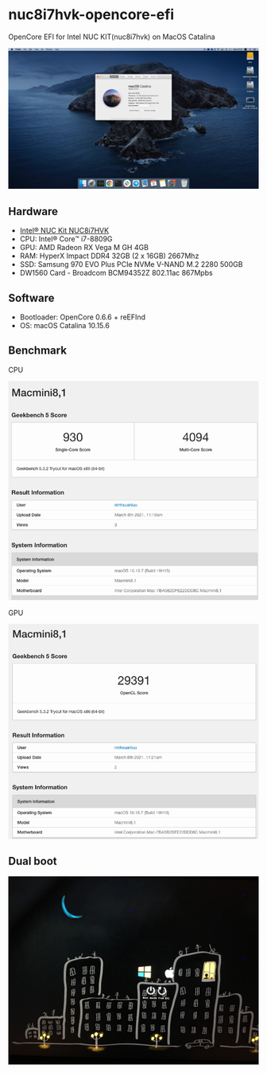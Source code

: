 # nuc8i7hvk-opencore-efi
OpenCore EFI for Intel NUC KIT(nuc8i7hvk) on MacOS Catalina

![macOS-catalina](Docs/images/About.jpeg)


## Hardware

* [Intel® NUC Kit NUC8i7HVK](https://www.intel.com/content/www/us/en/products/boards-kits/nuc/kits/nuc8i7hvk.html)
* CPU: Intel® Core™ i7-8809G
* GPU: AMD Radeon RX Vega M GH 4GB
* RAM: HyperX Impact DDR4 32GB (2 x 16GB) 2667Mhz
* SSD: Samsung 970 EVO Plus PCIe NVMe V-NAND M.2 2280 500GB
* DW1560 Card - Broadcom BCM94352Z 802.11ac 867Mpbs

## Software

* Bootloader: OpenCore 0.6.6 + reEFInd
* OS: macOS Catalina 10.15.6

## Benchmark

CPU

![macOS-catalina](Docs/images/CPU.png)

GPU

![macOS-catalina](Docs/images/GPU.png)


## Dual boot
![macOS-catalina](Docs/images/boot.JPG)
